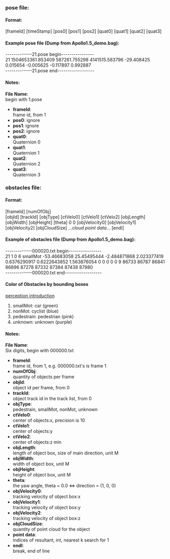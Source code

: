 ### pose file:
#### Format:
[frameId] [timeStamp] [pos0] [pos1] [pos2] [quat0] [quat1] [quat2] [quat3]

#### Example pose file (Dump from Apollo1.5_demo.bag):  
-------------21.pose begin----------------  
21 1504653361.853409 587261.755298 4141515.583796 -29.408425 0.015654 -0.005625 -0.117897 0.992887  
-------------21.pose end------------------  

#### Notes:
**File Name**:  
begin with 1.pose
* **frameId**:  
frame id, from 1
* **pos0**: ignore
* **pos1**: ignore
* **pos2**: ignore
* **quat0**:  
Quaternion 0
* **quat1**:  
Quaternion 1
* **quat2**:  
Quaternion 2
* **quat3**:  
Quaternion 3

### obstacles file:  
#### Format:
[frameId] [numOfObj]  
[objId] [trackId] [objType] [ctVelo0] [ctVelo1] [ctVelo2] [objLength] [objWidth] [objHeight] [theta] 0 0 [objVelocity0] [objVelocity1] [objVelocity2] [objCloudSize] ..._cloud point data_... [endl]

#### Example of obstacles file (Dump from Apollo1.5_demo.bag):  
-------------000020.txt begin----------------  
21 1
0 6 smallMot -53.46683058 25.45495444 -2.484871868 2.023377419 0.6376290917 0.6222643852 1.563876054 0 0 0 0 0 9 86733 86787 86841 86896 87278 87332 87384 87438 87980  
-------------000020.txt end------------------

#### Color of Obstacles by bounding boxes
[perception introduction](ref1)
1. smallMot: car (green)
2. nonMot: cyclist (blue)
3. pedestrain: pedestrian (pink)
4. unknown: unknown (purple)

#### Notes:
**File Name**:  
Six digits, begin with 000000.txt
* **frameId**:  
frame id, from 1, e.g. 000000.txt's is frame 1  
* **numOfObj**:  
quantity of objects per frame  
* **objId**:  
object id per frame, from 0
* **trackId**:  
object track id in the track list, from 0
* **objType**:  
pedestrain, smallMot, nonMot, unknown
* **ctVelo0**:  
center of objects:x, precision is 10
* **ctVelo1**:  
center of objects:y
* **ctVelo2**:  
center of objects:z min
* **objLength**:  
length of object box, size of main direction, unit M
* **objWidth**:  
width of object box, unit M
* **objHeight**:  
height of object box, unit M
* **theta**:  
the yaw angle, theta = 0.0 <=> direction = (1, 0, 0)
* **objVelocity0**:  
tracking velocity of object box:x
* **objVelocity1**:  
tracking velocity of object box:y
* **objVelocity2**:  
tracking velocity of object box:z
* **objCloudSize**:  
quantity of point cloud for the object
* **point data**:  
indices of resultant, int, nearest k search for 1
* **endl**:  
break, end of line

[ref1]: http://apollo.auto/platform/perception.html (Perception introduction)
